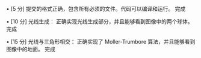 • [5 分] 提交的格式正确，包含所有必须的文件。代码可以编译和运行。   完成

• [10 分] 光线生成： 正确实现光线生成部分，并且能够看到图像中的两个球体。   完成

• [15 分] 光线与三角形相交： 正确实现了 Moller-Trumbore 算法，并且能够看到图像中的地面。  完成